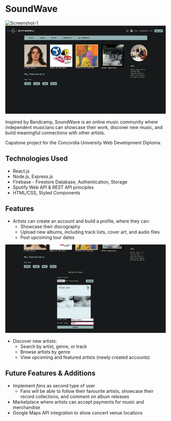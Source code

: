 # SoundWave
![Screenshot-1](screenshot-1.png)
![Screenshot-2](screenshot-2.png)

Inspired by Bandcamp, SoundWave is an online music community where independent musicians can showcase their work, discover new music, and build meaningful connections with other artists. 

Capstone project for the Concordia University Web Development Diploma. 

## Technologies Used

* React.js
* Node.js, Express.js
* Firebase - Firestore Database, Authentication, Storage
* Spotify Web API & REST API principles
* HTML/CSS, Styled Components 

## Features

* Artists can create an account and build a profile, where they can:
  - Showcase their discography
  - Upload new albums, including track lists, cover art, and audio files 
  - Post upcoming tour dates

![Screenshot-3](screenshot-3.png)

- Discover new artists: 
  - Search by artist, genre, or track
  - Browse artists by genre 
  - View upcoming and featured artists (newly created accounts)
 
## Future Features & Additions

* Implement *fans* as second type of user
  * Fans will be able to follow their favourite artists, showcase their record collections, and comment on album releases  
* Marketplace where artists can accept payments for music and merchandise 
* Google Maps API integration to show concert venue locations

